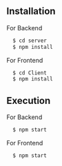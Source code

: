 
## Installation

For Backend
```bash
  $ cd server
  $ npm install
```

For Frontend
```bash
  $ cd Client
  $ npm install
```

## Execution

For Backend
```bash
  $ npm start
```

For Frontend
```bash
  $ npm start
```

    